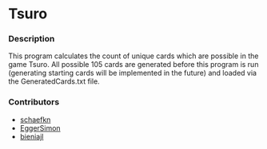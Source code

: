 # Tsuro

### Description
This program calculates the count of unique cards which are possible in the game Tsuro.
All possible 105 cards are generated before this program is run (generating starting cards will be implemented in the future) and loaded via the GeneratedCards.txt file.

### Contributors
- [schaefkn](https://www.github.com/schaefkn)
- [EggerSimon](https://www.github.com/EggerSimon)
- [bieniajl](https://www.github.com/bieniajl)
